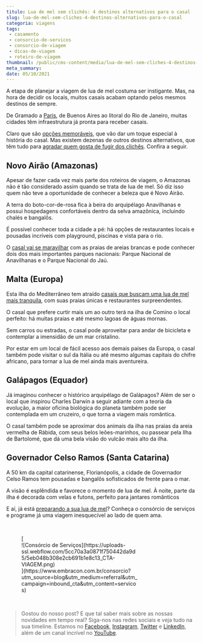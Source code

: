 ```yaml
---
titulo: Lua de mel sem clichês: 4 destinos alternativos para o casal
slug: lua-de-mel-sem-cliches-4-destinos-alternativos-para-o-casal
categoria: viagens
tags:
 - casamento
 - consorcio-de-servicos
 - consorcio-de-viagem
 - dicas-de-viagem
 - roteiro-de-viagem
thumbnail: /public/cms-content/media/lua-de-mel-sem-cliches-4-destinos-alternativos-para-o-casal.png
meta_summary: 
date: 05/10/2021
---
```

A etapa de planejar a viagem de lua de mel costuma ser instigante. Mas, na hora de decidir os locais, muitos casais acabam optando pelos mesmos destinos de sempre.

De Gramado a [Paris](https://www.embracon.com.br/blog/5-razoes-para-viajar-para-paris), de Buenos Aires ao litoral do Rio de Janeiro, muitas cidades têm infraestrutura já pronta para receber casais.

Claro que são [opções memoráveis](https://www.embracon.com.br/blog/5-melhores-destinos-para-visitar-na-sua-lua-de-mel), que vão dar um toque especial à história do casal. Mas existem dezenas de outros destinos alternativos, que têm tudo para [agradar quem gosta de fugir dos clichês](https://www.embracon.com.br/blog/saiba-como-planejar-uma-lua-de-mel-dos-sonhos). Confira a seguir.

Novo Airão (Amazonas)
---------------------

Apesar de fazer cada vez mais parte dos roteiros de viagem, o Amazonas não é tão considerado assim quando se trata de lua de mel. Só diz isso quem não teve a oportunidade de conhecer a beleza que é Novo Airão.

A terra do boto-cor-de-rosa fica à beira do arquipélago Anavilhanas e possui hospedagens confortáveis dentro da selva amazônica, incluindo chalés e bangalôs.

É possível conhecer toda a cidade a pé: há opções de restaurantes locais e pousadas incríveis com playground, piscinas e vista para o rio.

O [casal vai se maravilhar](https://www.embracon.com.br/blog/viagem-de-lua-de-mel-como-escolher-o-destino-ideal) com as praias de areias brancas e pode conhecer dois dos mais importantes parques nacionais: Parque Nacional de Anavilhanas e o Parque Nacional do Jaú.

Malta (Europa)
--------------

Esta ilha do Mediterrâneo tem atraído [casais que buscam uma lua de mel mais tranquila](https://www.embracon.com.br/blog/viagem-de-lua-de-mel-como-escolher-o-destino-ideal), com suas praias únicas e restaurantes surpreendentes.

O casal que prefere curtir mais um ao outro terá na ilha de Comino o local perfeito: há muitas praias e até mesmo lagoas de águas mornas.

Sem carros ou estradas, o casal pode aproveitar para andar de bicicleta e contemplar a imensidão de um mar cristalino.

Por estar em um local de fácil acesso aos demais países da Europa, o casal também pode visitar o sul da Itália ou até mesmo algumas capitais do chifre africano, para tornar a lua de mel ainda mais aventureira.

Galápagos (Equador)
-------------------

Já imaginou conhecer o histórico arquipélago de Galápagos? Além de ser o local que inspirou Charles Darwin a seguir adiante com a teoria da evolução, a maior oficina biológica do planeta também pode ser contemplada em um cruzeiro, o que torna a viagem mais romântica.

O casal também pode se aproximar dos animais da ilha nas praias da areia vermelha de Rábida, com seus belos leões-marinhos, ou passear pela Ilha de Bartolomé, que dá uma bela visão do vulcão mais alto da ilha.

Governador Celso Ramos (Santa Catarina)
---------------------------------------

A 50 km da capital catarinense, Florianópolis, a cidade de Governador Celso Ramos tem pousadas e bangalôs sofisticados de frente para o mar.

A visão é esplêndida e favorece o momento de lua de mel. À noite, parte da ilha é decorada com velas e futons, perfeito para jantares românticos

E aí, já está [preparando a sua lua de mel](https://www.embracon.com.br/blog/como-fazer-um-planejamento-financeiro-para-o-casamento)? Conheça o consórcio de serviços e programe já uma viagem inesquecível ao lado de quem ama.

‍

<figure class="w-richtext-figure-type-image w-richtext-align-center" style="max-width:310px">[<div>![Consórcio de Serviços](https://uploads-ssl.webflow.com/5cc70a3a0871f750442da9d5/5eb048b308e2cb691b1e8c13_CTA-VIAGEM.png)</div>](https://www.embracon.com.br/consorcio?utm_source=blog&utm_medium=referral&utm_campaign=inbound_cta&utm_content=servicos)</figure>‍

> Gostou do nosso post? E que tal saber mais sobre as nossas novidades em tempo real? Siga-nos nas redes sociais e veja tudo na sua timeline. Estamos no [Facebook](https://www.facebook.com/embracon/), [Instagram](https://www.instagram.com/embraconoficial/), [Twitter](https://twitter.com/embracon) e [LinkedIn](https://www.linkedin.com/company/1018875/), além de um canal incrível no [YouTube](https://www.youtube.com/channel/UCL-Y0mv9zc73Iek48NLUBzQ).
